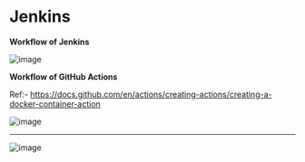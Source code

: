 # Jenkins


**Workflow of Jenkins**

![image](https://github.com/Gauri5953/Jenkins/assets/106150385/5b38d512-df8f-4f28-b46d-238ac9c5c843)

**Workflow of GitHub Actions**

Ref:- https://docs.github.com/en/actions/creating-actions/creating-a-docker-container-action

![image](https://github.com/Gauri5953/Jenkins/assets/106150385/3e694747-24c9-4103-80bf-c5652b9b5c51)

----------------------------------------------------------------------------------

![image](https://github.com/Gauri5953/Jenkins/assets/106150385/54ad2cdc-9899-4a66-bfe4-23a14ad1df81)

